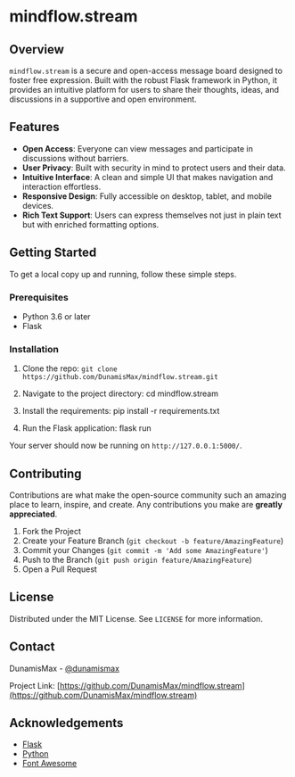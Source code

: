 # mindflow.stream

## Overview

`mindflow.stream` is a secure and open-access message board designed to foster free expression. Built with the robust Flask framework in Python, it provides an intuitive platform for users to share their thoughts, ideas, and discussions in a supportive and open environment.

## Features

- **Open Access**: Everyone can view messages and participate in discussions without barriers.
- **User Privacy**: Built with security in mind to protect users and their data.
- **Intuitive Interface**: A clean and simple UI that makes navigation and interaction effortless.
- **Responsive Design**: Fully accessible on desktop, tablet, and mobile devices.
- **Rich Text Support**: Users can express themselves not just in plain text but with enriched formatting options.

## Getting Started

To get a local copy up and running, follow these simple steps.

### Prerequisites

- Python 3.6 or later
- Flask

### Installation

1. Clone the repo:
   `git clone https://github.com/DunamisMax/mindflow.stream.git`

2. Navigate to the project directory:
   cd mindflow.stream

3. Install the requirements:
   pip install -r requirements.txt

4. Run the Flask application:
   flask run

Your server should now be running on `http://127.0.0.1:5000/`.

## Contributing

Contributions are what make the open-source community such an amazing place to learn, inspire, and create. Any contributions you make are **greatly appreciated**.

1. Fork the Project
2. Create your Feature Branch (`git checkout -b feature/AmazingFeature`)
3. Commit your Changes (`git commit -m 'Add some AmazingFeature'`)
4. Push to the Branch (`git push origin feature/AmazingFeature`)
5. Open a Pull Request

## License

Distributed under the MIT License. See `LICENSE` for more information.

## Contact

DunamisMax - [@dunamismax](https://twitter.com/dunamismax)

Project Link: [https://github.com/DunamisMax/mindflow.stream](https://github.com/DunamisMax/mindflow.stream)

## Acknowledgements

- [Flask](https://flask.palletsprojects.com/)
- [Python](https://python.org/)
- [Font Awesome](https://fontawesome.com/)
